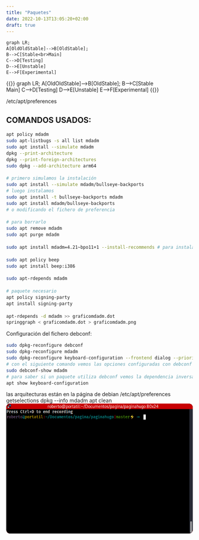 ```yaml
---
title: "Paquetes"
date: 2022-10-13T13:05:20+02:00
draft: true
---
```

```mermaid
graph LR;
A[OldOldStable]-->B[OldStable];
B-->C[Stable<br>Main]
C-->D[Testing]
D-->E[Unstable]
E-->F[Experimental]
```

{{<mermaid>}}
graph LR;
A[OldOldStable]-->B[OldStable];
B-->C[Stable<br>Main]
C-->D[Testing]
D-->E[Unstable]
E-->F[Experimental]
{{</mermaid>}}

/etc/apt/preferences

## COMANDOS USADOS:

```bash
apt policy mdadm
sudo apt-listbugs -s all list mdadm
sudo apt install --simulate mdadm
dpkg --print-architecture
dpkg --print-foreign-architectures
sudo dpkg --add-architecture arm64

# primero simulamos la instalación
sudo apt install --simulate mdadm/bullseye-backports
# luego instalamos
sudo apt install -t bullseye-backports mdadm
sudo apt install mdadm/bullseye-backports
# o modificando el fichero de preferencia

# para borrarlo
sudo apt remove mdadm
sudo apt purge mdadm

sudo apt install mdadm=4.21~bpo11+1 --install-recommends # para instalar las recomendaciones

sudo apt policy beep
sudo apt install beep:i386

sudo apt-rdepends mdadm

# paquete necesario
apt policy signing-party
apt install signing-party

apt-rdepends -d mdadm >> graficomdadm.dot
springgraph < graficomdadm.dot > graficomdadm.png   

```

Configuración del fichero debconf:
```bash
sudo dpkg-reconfigure debconf
sudo dpkg-reconfigure mdadm
sudo dpkg-reconfigure keyboard-configuration --frontend dialog --priority critical
# con el siguiente comando vemos las opciones configuradas con debconf
sudo debconf-show mdadm
# para saber si un paquete utiliza debconf vemos la dependencia inversa
apt show keyboard-configuration 
```

las arquitecturas están en la página de debian
/etc/apt/preferences
getselections
dpkg --info mdadm
apt clean
![pruebagif](pruebagif.gif)
